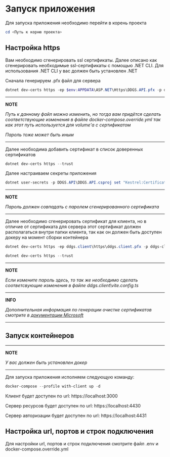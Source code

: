 # Запуск приложения

Для запуска приложения необходимо перейти в корень проекта

```powershell
cd <Путь к корню проекта>
```

## Настройка https

Вам необходимо сгенерировать ssl сертификаты.
Далее описано как сгенерировать необходимые ssl-сертификаты c помощью .NET CLI. Для использования .NET CLI у вас должен быть установлен .NET

Сначала генерируем .pfx файл для сервера

```powershell
dotnet dev-certs https -ep $env:APPDATA\ASP.NET\Https\DDGS.API.pfx -p ddgs-api-cryptic-password@123
```

---
**NOTE**

*Путь к данному файл можно изменить, но тогда вам придётся сделать соответствующие изменения в файле docker-compose.override.yml так как этот путь используется для volume'а с сертификатом*

*Пароль тоже может быть иным*

---

Далее необходима добавить сертификат в список доверенных сертификатов

```powershell
dotnet dev-certs https --trust
```

Далее настраиваем секреты приложения

```powershell
dotnet user-secrets -p DDGS.API\DDGS.API.csproj set "Kestrel:Certificates:Development:Password" "ddgs-api-cryptic-password@123"
```

---
**NOTE**

*Пароль должен совпадать с паролем сгенерированного сертификата*

---

Далее необходимо сгенерировать сертификат для клиента, но в отличие от сертификата для сервера этот сертификат должен располагаться внутри папки клиента, так как он должен быть доступен докеру на момент сборки контейнера

```powershell
dotnet dev-certs https -ep ddgs.client\https\ddgs.client.pfx -p ddgs-client-cryptic-password@123
```

```powershell
dotnet dev-certs https --trust
```

---
**NOTE**

*Если измените пароль здесь, то так же необходимо сделать соответсвующие изменения в файле ddgs.client\vite.config.ts*

---
**INFO**

*Дополнительная информация по генерации очистке сертификатов смотрите в [документации Microsoft](https://learn.microsoft.com/en-us/dotnet/core/additional-tools/self-signed-certificates-guide)*

---
## Запуск контейнеров

---
**NOTE**

*У вас должен быть установлен докер*

---

Для запуска приложения исполняем следующую команду:

```powershell
docker-compose --profile with-client up -d
```

Клиент будет доступен по url: https://localhost:3000

Сервер ресурсов будет доступен по url: https://localhost:4430

Сервер авторизации будет доступен по url: https://localhost:4431

## Настройка url, портов и строк подключения

Для настройки url, портов и строк подключения смотрите файл .env и docker-compose.override.yml
